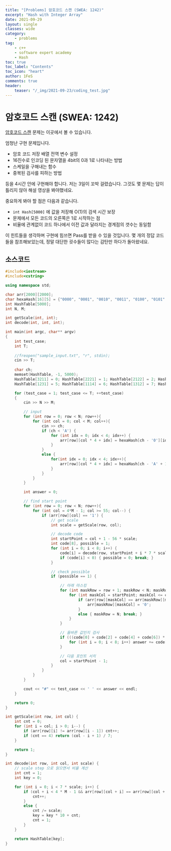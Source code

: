 ```yaml
---
title: "[Problems] 암호코드 스캔 (SWEA: 1242)"
excerpt: "Hash with Integer Array"
date: 2021-09-29
layout: single
classes: wide
category:
    - problems
tag:
    - c++
    - software expert academy
    - Hash
toc: true
toc_label: "Contents"
toc_icon: "heart"
author: 1FeS
comments: true
header:
    teaser: "/_img/2021-09-23/coding_test.jpg"
---
```


# 암호코드 스캔 (SWEA: 1242)

[암호코드 스캔](https://swexpertacademy.com/main/code/problem/problemDetail.do?contestProbId=AV15JEKKAM8CFAYD) 문제는 이곳에서 볼 수 있습니다.

엄청난 구현 문제입니다. 

- 암호 코드 저장 배열 전역 변수 설정
- 16진수로 인코딩 된 문자열을 4bit의 0과 1로 나타내는 방법
- 스케일을 구해내는 함수
- 중복된 검사를 피하는 방법

등을 4시간 안에 구현해야 합니다. 저는 3일이 꼬박 걸렸습니다. 그것도 몇 문제는 답이 틀리지 않아 해설 영상을 봐야했네요.

중요하게 봐야 할 점은 다음과 같습니다.

- `int Hash[5000]` 에 값을 저장해 O(1)의 검색 시간 보장
- 문제에서 모든 코드의 오른쪽은 1로 시작하는 점
- 비율에 관계없이 코드 하나에서 이전 값과 달라지는 경계점의 갯수는 동일함

이 힌트들을 생각하며 구현에 힘쓰면 Pass를 받을 수 있을 것입니다. 몇 개의 정답 코드들을 참조해보았는데, 정말 대단한 굇수들이 많다는 감탄만 하다가 돌아왔네요.

## 소스코드

```cpp
#include<iostream>
#include<cstring>

using namespace std;

char arr[2000][2000];
char hexaHash[16][5] = {"0000", "0001", "0010", "0011", "0100", "0101", "0110", "0111", "1000", "1001", "1010", "1011", "1100", "1101", "1110", "1111"};
int HashTable[5000];
int N, M;

int getScale(int, int);
int decode(int, int, int);

int main(int argc, char** argv)
{
	int test_case;
	int T;
	
	//freopen("sample_input.txt", "r", stdin);
	cin >> T;
	
	char ch;
	memset(HashTable, -1, 5000);
	HashTable[3211] = 0; HashTable[2221] = 1; HashTable[2122] = 2; HashTable[1411] = 3; HashTable[1132] = 4;
	HashTable[1231] = 5; HashTable[1114] = 6; HashTable[1312] = 7; HashTable[1213] = 8; HashTable[3112] = 9;

	for (test_case = 1; test_case <= T; ++test_case)
	{
		cin >> N >> M;

		// input
		for (int row = 0; row < N; row++){
			for (int col = 0; col < M; col++){
				cin >> ch;
				if (ch < 'A') {
					for (int idx = 0; idx < 4; idx++) {
						arr[row][col * 4 + idx] = hexaHash[ch - '0'][idx];
					}
				}
				else {
					for(int idx = 0; idx < 4; idx++){
						arr[row][col * 4 + idx] = hexaHash[ch - 'A' + 10][idx];
					}
				}
			}
		}

		int answer = 0;

		// find start point
		for (int row = 0; row < N; row++){
			for (int col = 4*M - 1; col >= 55; col--) {
				if (arr[row][col] == '1') {
					// get scale				
					int scale = getScale(row, col);

					// decode code
					int startPoint = col + 1 - 56 * scale;
					int code[8], possible = 1;
					for (int i = 0; i < 8; i++) {
						code[i] = decode(row, startPoint + i * 7 * scale, scale);
						if (code[i] < 0) { possible = 0; break; }
					}

					// check possible
					if (possible == 1) {

						// 아래 마스킹
						for (int maskRow = row + 1; maskRow < N; maskRow++) {
							for (int maskCol = startPoint; maskCol <= col; maskCol++) {
								if (arr[row][maskCol] == arr[maskRow][maskCol]) {
									arr[maskRow][maskCol] = '0';
								}
								else { maskRow = N; break; }
							}
						}

						// 올바른 값인지 검사
						if (((code[0] + code[2] + code[4] + code[6]) * 3 + (code[1] + code[3] + code[5]) + code[7]) % 10 == 0) {
							for (int i = 0; i < 8; i++) answer += code[i];
						}

						// 다음 포인트 서치
						col = startPoint - 1;
					}
				}
			}
		}

		cout << "#" << test_case << ' ' << answer << endl;
	}

	return 0;
}

int getScale(int row, int col) {
	int cnt = 0;
	for (int i = col; i > 0; i--) {
		if (arr[row][i] != arr[row][i - 1]) cnt++;
		if (cnt == 4) return (col - i + 1) / 7;
	}

	return 1;
}

int decode(int row, int col, int scale) {
	// scale step 으로 읽으면서 비율 계산
	int cnt = 1;
	int key = 0;

	for (int i = 0; i < 7 * scale; i++) {
		if (col + i < 4 * M - 1 && arr[row][col + i] == arr[row][col + i + 1]) {
			cnt++;
		}
		else {
			cnt /= scale;
			key = key * 10 + cnt;
			cnt = 1;
		}
	}

	return HashTable[key];
}
```